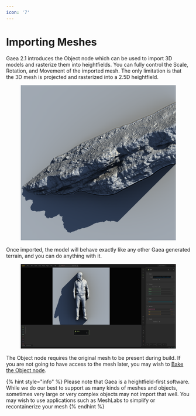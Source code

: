 ```yaml
---
icon: '7'
---
```


# Importing Meshes

Gaea 2.1 introduces the Object node which can be used to import 3D models and rasterize them into heightfields. You can fully control the Scale, Rotation, and Movement of the imported mesh. The only limitation is that the 3D mesh is projected and rasterized into a 2.5D heightfield.

<figure><img src="../../.gitbook/assets/image (58).png" alt=""><figcaption></figcaption></figure>

Once imported, the model will behave exactly like any other Gaea generated terrain, and you can do anything with it.&#x20;

<figure><img src="../../.gitbook/assets/image (57).png" alt=""><figcaption></figcaption></figure>

The Object node requires the original mesh to be present during build. If you are not going to have access to the mesh later, you may wish to [Bake the Object node](../baking-nodes/).

{% hint style="info" %}
Please note that Gaea is a heightfield-first software. While we do our best to support as many kinds of meshes and objects, sometimes very large or very complex objects may not import that well. You may wish to use applications such as MeshLabs to simplify or recontainerize your mesh
{% endhint %}

